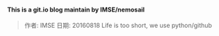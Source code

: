 #### This is a git.io blog maintain by IMSE/nemosail
> 作者: IMSE
> 日期: 20160818
> Life is too short, we use python/github
